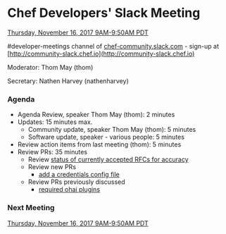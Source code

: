 # Chef Developers' Slack Meeting

[Thursday, November 16, 2017 9AM-9:50AM PDT](http://everytimezone.com/#2017-8-03,240,cn3)

\#developer-meetings channel of [chef-community.slack.com](http://chef-community.slack.com) - sign-up at [http://community-slack.chef.io](http://community-slack.chef.io)

Moderator:  Thom May (thom)

Secretary:  Nathen Harvey (nathenharvey)

### Agenda
* Agenda Review, speaker Thom May (thom): 2 minutes
* Updates: 15 minutes max.
  * Community update, speaker Thom May (thom): 5 minutes
  * Software update, speaker - various people: 5 minutes
* Review action items from last meeting (thom): 5 minutes
* Review PRs:  35 minutes
  * Review [status of currently accepted RFCs for accuracy](https://chef.github.io/chef-rfc/)
  * Review new PRs
    * [add a credentials config file](https://github.com/chef/chef-rfc/pull/285)
  * Review PRs previously discussed
    * [required ohai plugins](https://github.com/chef/chef-rfc/pull/277)

### Next Meeting

[Thursday, November 16, 2017 9AM-9:50AM PDT](http://everytimezone.com/#2017-4-14,240,cn3)
